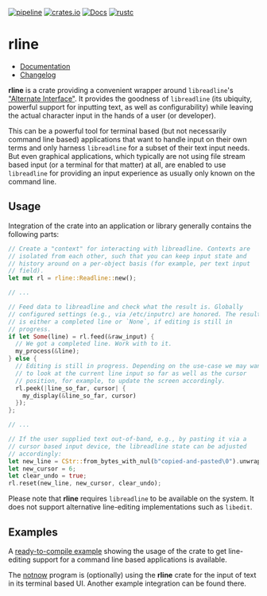 [![pipeline](https://gitlab.com/d-e-s-o/rline/badges/master/pipeline.svg)](https://gitlab.com/d-e-s-o/rline/commits/master)
[![crates.io](https://img.shields.io/crates/v/rline.svg)](https://crates.io/crates/rline)
[![Docs](https://docs.rs/rline/badge.svg)](https://docs.rs/rline)
[![rustc](https://img.shields.io/badge/rustc-1.31+-blue.svg)](https://blog.rust-lang.org/2018/12/06/Rust-1.31-and-rust-2018.html)

rline
=====

- [Documentation][docs-rs]
- [Changelog](CHANGELOG.md)

**rline** is a crate providing a convenient wrapper around
`libreadline`'s ["Alternate Interface"][libreadline]. It provides the
goodness of `libreadline` (its ubiquity, powerful support for inputting
text, as well as configurability) while leaving the actual character
input in the hands of a user (or developer).

This can be a powerful tool for terminal based (but not necessarily
command line based) applications that want to handle input on their own
terms and only harness `libreadline` for a subset of their text input
needs.
But even graphical applications, which typically are not using file
stream based input (or a terminal for that matter) at all, are enabled
to use `libreadline` for providing an input experience as usually only
known on the command line.


Usage
-----

Integration of the crate into an application or library generally
contains the following parts:
```rust
// Create a "context" for interacting with libreadline. Contexts are
// isolated from each other, such that you can keep input state and
// history around on a per-object basis (for example, per text input
// field).
let mut rl = rline::Readline::new();

// ...

// Feed data to libreadline and check what the result is. Globally
// configured settings (e.g., via /etc/inputrc) are honored. The result
// is either a completed line or `None`, if editing is still in
// progress.
if let Some(line) = rl.feed(&raw_input) {
  // We got a completed line. Work with to it.
  my_process(&line);
} else {
  // Editing is still in progress. Depending on the use-case we may want
  // to look at the current line input so far as well as the cursor
  // position, for example, to update the screen accordingly.
  rl.peek(|line_so_far, cursor| {
    my_display(&line_so_far, cursor)
  });
};

// ...

// If the user supplied text out-of-band, e.g., by pasting it via a
// cursor based input device, the libreadline state can be adjusted
// accordingly:
let new_line = CStr::from_bytes_with_nul(b"copied-and-pasted\0").unwrap();
let new_cursor = 6;
let clear_undo = true;
rl.reset(new_line, new_cursor, clear_undo);
```

Please note that **rline** requires `libreadline` to be available on the
system. It does not support alternative line-editing implementations
such as `libedit`.


Examples
--------

A [ready-to-compile example][rline-example] showing the usage of the
crate to get line-editing support for a command line based applications
is available.

The [notnow][notnow] program is (optionally) using the **rline** crate
for the input of text in its terminal based UI. Another example
integration can be found there.

[docs-rs]: https://docs.rs/crate/rline
[libreadline]: https://tiswww.case.edu/php/chet/readline/readline.html#SEC41
[rline-example]: https://github.com/d-e-s-o/rline/blob/master/examples/basic.rs
[notnow]: https://crates.io/crates/notnow
